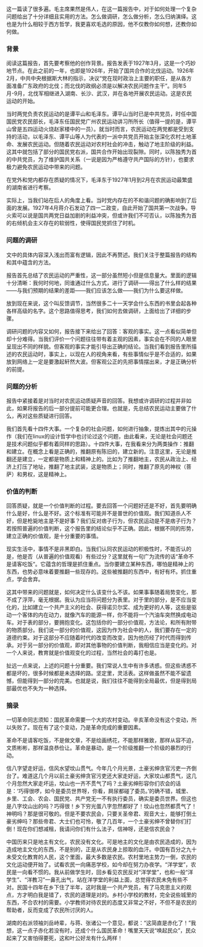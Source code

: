 
这一篇读了很多遍。毛主席果然是伟人，在这一篇报告中，对于如何处理一个复杂问题给出了十分详细且实用的方法。怎么做调研，怎么做分析，怎么归纳演绎。这也是为什么相较于西方哲学，我更喜欢毛选的原因，他不仅教你如何想，还教你如何做。

### 背景

阅读这篇报告，首先要考察他的创作背景。报告发表于1927年3月，这是一个巧妙地节点。在此之前的一年，也即是1926年，开始了国共合作的北伐运动。1926年2月，中共中央根据斯大林的指示，决议“党在现时政治上主要的职任，是从各方面准备广东政府的北伐；而北伐的政纲必须是以解决农民问题作主干”。同年5月-9月，北伐军相继进入湖南、长沙、武汉，并在各地开展农民运动。这是农民运动的开始。

当时两党负责农民运动的是谭平山和毛泽东。谭平山当时已是中共党员，时任中国国民党农民部长，毛泽东任国民党广州农民运动讲习所所长（值得一提的是，谭平山曾是五四运动火烧赵家楼中的一员）。就当时而言，农民运动在两党都是受到支持的活动，以毛泽东、谭平山等人为代表的一派中共党员开始主张深化农村土地革命、发展农民运动。但随着农民运动对农村社会的冲击，触动了地主阶级的利益。这其中就包括了部分的国民党右派，国共合作开始出现裂隙。同时，以陈独秀为首的中共党员，为了维护国共关系（一说是因为严格遵守共产国际的方针），也要求极力避免农民运动中带来的问题。

在党外和党内都存在质疑的情况下，毛泽东于1927年1月到2月在农民运动最繁盛的湖南省进行考察。

实际上，当我们站在后人的角度上看。当时党内存在的不和谐问题的确影响到了后面的发展。1927年4月蒋介石发动了四一二政变，自此开始了国共第一次战争。导火索可以说是国共两党日益加剧的利益冲突，但或许我们不可否认，以陈独秀为首的右倾机会主义存在的软弱性，使得国民党抓住了时机。

### 问题的调研

文中的具体内容深入浅出而富有逻辑，因此不再赘述。我们关注于整篇报告的结构和其中蕴含的方法。

报告首先总结了农民运动的严重性，这一部分虽然短小但是信息量大。里面的逻辑十分清晰：我何时何地，同谁通过什么方式，进行了调研——得出了什么样的结果——与我们预期的结果的差距——我们应该怎么做——我们为什么要这样做。

放到现在来说，这个叫反馈调节，当然很多二十一天学会什么东西的书里会起各种各样高级的名字。这个思路值得思考，我们如何去做调研，上面给出了详细的步骤。

调研问题的内容又如何，报告接下来给出了回答：客观的事实。这一点看似简单但却十分难得。当我们评价一个问题往往带有着主观的因素，事实会在不同的人眼里呈现出不同的样貌。但客观的事实才能引导出正确的结论。当我们看到报告里所描述的农民运动时，事实上，以现在人的视角来看，有些事情似乎是不合适的，如果放到网络上一定是要激起轩然大波。但客观公正的先把事情摆出来，才是正确分析的前提。

### 问题的分析

报告中紧接着是对当时对农民运动质疑声音的回答。我想或许调研的过程并非如此，如果将报告的后一部分提前可能更合理。也就是，先总结农民运动主要做了什么，再对这些质疑进行回答。

我们首先看十四件大事。一个复杂的社会问题，如何进行抽象，提炼出其中的元操作（我们在linux的设计哲学中也讨论过这个问题，由此看来，无论是社会问题还是技术问题似乎都有着同样的思路）。十四件大事，在我看来分为两类操作：推翻和建立。在概念上看是正确的，推翻原有陈旧的，建立新的。注意这里，无论是推翻还是建立，一定都是物质上和精神上的。比如为了推翻地主，农民从政治上、经济上打压了地址，推翻了地主武装，这是物质上；同时，推翻了原先的神权（菩萨）和男权，这是精神上。

### 价值的判断

回答质疑，就是一个价值判断的过程。要去回答一个问题好还是不好，首先要明确什么是好，什么是不好。这个标准有可能并不是普世的价值观。我们知道杀人不好，但是枪毙地主是不是好事？我们反对痞子行为，但农民运动是不是痞子行为？若按照普遍的价值判断，这个报告里的结论似乎不正确。因此，根据不同的形势，建立正确的价值观，是十分重要的事情。

现实生活中，事情不是非黑即白。当我们认同农民运动的积极性时，不能否认的是，他是否（从普遍的价值观看）有些过分？这里就有一句广为流传的话“革命不是请客吃饭“。它蕴含的哲理是抓住重点。当你要建立某种东西，哪怕是精神上的东西，也势必意味着要推翻一些现存的。这些被推翻的东西中，有好有坏。抓住重点，学会舍弃。

这其中带来的问题就是，如何决定什么该变什么不该。如果事事随着局势变化，那不成了浮萍，毫无根据。我认为应当将问题分为表里。对于里的部分，是不应当变化的，比如建立一个共产主义的社会、获得诺贝尔奖、成为更好的人等，这些是驱动一个客体的内在动力，就像汽车的能源一样，你不能将一个汽油车突然换成电动车。对于表的部分，要拥抱变化。这包括你的一部分价值观，方法论，和所有附带的物质部分。我们说一部分的价值观，这因为作为社会中的人，我们要存在一定的道德约束。对于这部分不应随着时代的改变而改变，因为他历经了时代而得到传承。对于另一部分的价值观，即对其他事物的价值判断，我相信应当是变化的。对一个人来说，教育就是价值观变化的过程，当然社会的毒打也是。

扯远一点来说，上述的问题十分重要。我们常说人生中有许多诱惑。但这些诱惑不都是坏的，很多时候都是未选择的路。坚定里，灵活表。这样做虽然不能不留遗憾，但能得到一部分的完美。也就是说，我们往往不能得到全局最优，但是得到局部最优也不失为一种选择。

### 摘录

一切革命同志须知：国民革命需要一个大的农村变动。辛亥革命没有这个变动，所以失败了。现在有了这个变动，乃是革命完成的重要因素。

革命不是请客吃饭，不是做文章，不是绘画绣花，不能那样雅致，那样从容不迫，文质彬彬，那样温良恭俭让。革命是暴动，是一个阶级推翻一个阶级的暴烈的行动。

信八字望走好运，信风水望坟山贯气。今年几个月光景，土豪劣绅贪官污吏一齐倒台了。难道这几个月以前土豪劣绅贪官污吏还大家走好运，大家坟山都贯气，这几个月忽然大家走坏运，坟山也一齐不贯气了吗？土豪劣绅形容你们农会的话是：‘巧得很啰，如今是委员世界呀，你看，屙尿都碰了委员。’的确不错，城里、乡里、工会、农会、国民党、共产党无一不有执行委员，确实是委员世界。但这也是八字坟山出的吗？巧得很！乡下穷光蛋八字忽然都好了！坟山也忽然都贯气了！神明吗？那是很可敬的。但是不要农民会，只要关圣帝君、观音大士，能够打倒土豪劣绅吗？那些帝君、大士们也可怜，敬了几百年，一个土豪劣绅不曾替你们打倒！现在你们想减租，我请问你们有什么法子，信神呀，还是信农民会？

中国历来只是地主有文化，农民没有文化。可是地主的文化是由农民造成的，因为造成地主文化的东西，不是别的，正是从农民身上掠取的血汗。中国有百分之九十未受文化教育的人民，这个里面，最大多数是农民。农村里地主势力一倒，农民的文化运动便开始了。试看农民一向痛恶学校，如今却在努力办夜学。“洋学堂”，农民是一向看不惯的。我从前做学生时，回乡看见农民反对“洋学堂”，也和一般“洋学生”、“洋教习”一鼻孔出气，站在洋学堂的利益上面，总觉得农民未免有些不对。民国十四年在乡下住了半年，这时我是一个共产党员，有了马克思主义的观点，方才明白我是错了，农民的道理是对的。乡村小学校的教材，完全说些城里的东西，不合农村的需要。小学教师对待农民的态度又非常之不好，不但不是农民的帮助者，反而变成了农民所讨厌的人。

湖南的右派领袖刘岳峙辈，与蒋、张诸公一个意见，都说：“这简直是赤化了！”我想，这一点子赤化若没有时，还成个什么国民革命！嘴里天天说“唤起民众”，民众起来了又害怕得要死，这和叶公好龙有什么两样！